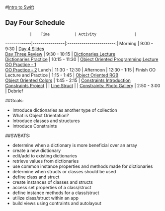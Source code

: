 #[Intro to Swift](https://github.com/upperlinecode/intro-to-swift)
## Day Four Schedule
 	           |	Time           | Activity                 |
-------------|----------------|:------------------------:|
 Morning	    |  9:00 - 9:30   | [Day 4 Slides](https://docs.google.com/presentation/d/1bPqbIBgJXV5kZdzzhluV20vaIxnJbsSKJgYxzB6wYLY/edit?usp=sharing)<br>[Day Three Review](https://github.com/upperlinecode/intro-to-swift/tree/master/day-4/DayThreeReview.playground)
        	    |  9:30 - 10:15  | [Dictionaries Lecture](https://github.com/upperlinecode/intro-to-swift/blob/master/day-4/intro-dictionaries.md)<br>[Dictionaries Practice](https://github.com/upperlinecode/intro-to-swift/tree/master/day-4/DictionariesPractice.playground)
       	     |  10:15 - 11:30 | [Object Oriented Programming Lecture](https://github.com/upperlinecode/intro-to-swift/blob/master/day-4/intro-object-orientation.md)<br>[OO Practice - 1](https://github.com/upperlinecode/intro-to-swift/tree/master/day-4/OOPractice1.playground)<br>[OO Practice - 2](https://github.com/upperlinecode/intro-to-swift/tree/master/day-4/OOPractice2.playground)
 Lunch       |  11:30 - 12:30 | 
 Afternoon   |  12:30 - 1:15  | Finish OO Lecture and Practice
             |  1:15 - 1:45   | [Object Oriented RGB](https://github.com/upperlinecode/intro-to-swift/blob/master/day-4/oo-colors-walkthrough.md)<br>[Object Oriented Colors](https://github.com/upperlinecode/intro-to-swift/tree/master/day-4/ObjectOrientedColors)
       	     |  1:45 - 2:15   | [Constraints Introduction](https://github.com/upperlinecode/intro-to-swift/blob/master/day-4/intro-constraints.md)<br>[Constraints Project](https://github.com/upperlinecode/intro-to-swift/tree/master/day-4/ConstraintsIntroduction)
       	     |                | [Line Struct](https://github.com/upperlinecode/intro-to-swift/tree/master/day-4/LineStruct.playground)
       	     |                | [Constraints: Photo Gallery](https://github.com/upperlinecode/intro-to-swift/blob/master/day-4/photo-gallery-lab.md)
       	     |  2:50 - 3:00   | Debrief

##Goals:
- Introduce dictionaries as another type of collection
- What is Object Orientation?
- Introduce classes and structures
- Introduce Constraints

##SWBATS:
- determine when a dictionary is more beneficial over an array
- create a new dictionary
- edit/add to existing dictionaries
- retrieve values from dictionaries
- use common instance properties and methods made for dictionaries
- determine when structs or classes should be used
- define class and struct
- create instances of classes and structs
- access set properties of a class/struct
- define instance methods for a class/struct
- utilize class/struct within an app
- build views using contraints and autolayout
